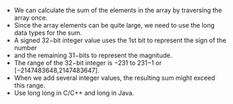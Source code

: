 
* We can calculate the sum of the elements in the array by traversing the array once. 
* Since the array elements can be quite large, we need to use the long data types for the sum. 
* A signed 32−bit integer value uses the 1st bit to represent the sign of the number 
* and the remaining 31−bits to represent the magnitude. 
* The range of the 32−bit integer is −231 to 231−1 or [−2147483648,2147483647]. 
* When we add several integer values, the resulting sum might exceed this range. 
* Use long long in C/C++ and long in Java.
